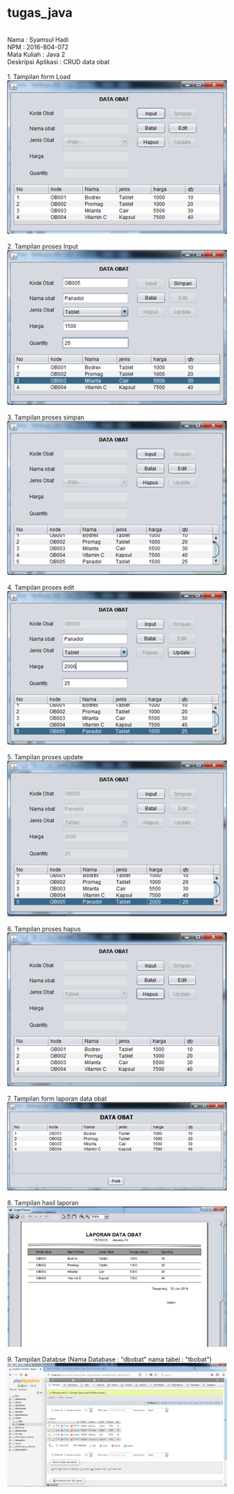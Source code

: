 # tugas_java
<br>Nama : Syamsul Hadi
<br>NPM : 2016-804-072
<br>Mata Kuliah : Java 2
<br>Deskripsi Aplikasi : CRUD data obat
<br>
<br> 1. Tampilan form Load
<br>
![alt text](https://github.com/bIackmarch/tugas_java/blob/master/load.png)
<br>
<br>2. Tampilan proses Input
<br>
![alt text](https://github.com/bIackmarch/tugas_java/blob/master/input.png)
<br>
<br>3. Tampilan proses simpan
<br>
![alt text](https://github.com/bIackmarch/tugas_java/blob/master/simpan.png)
<br>
<br>4. Tampilan proses edit
<br>
![alt text](https://github.com/bIackmarch/tugas_java/blob/master/edit.png)
<br>
<br>5. Tampilan proses update
<br>
![alt text](https://github.com/bIackmarch/tugas_java/blob/master/update.png)
<br>
<br>6. Tampilan proses hapus
<br>
![alt text](https://github.com/bIackmarch/tugas_java/blob/master/hapus.png)
<br>
<br>7. Tampilan form laporan data obat
<br>
![alt text](https://github.com/bIackmarch/tugas_java/blob/master/fmlaporan.png)
<br>
<br>8. Tampilan hasil laporan
<br>
![alt text](https://github.com/bIackmarch/tugas_java/blob/master/laporan.png)
<br>
<br>9. Tampilan Databse (Nama Database : "dbobat" nama tabel : "tbobat")
<br>
![alt text](https://github.com/bIackmarch/tugas_java/blob/master/dbobat.png)
